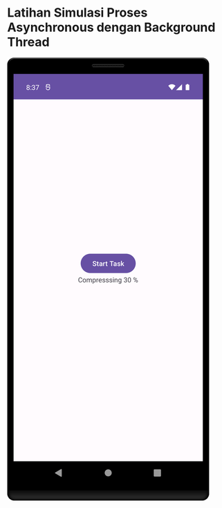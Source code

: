 # Latihan Simulasi Proses Asynchronous dengan Background Thread
![alt text](https://github.com/syafiqfajrianemha/background-thread/blob/main/Screenshot_20230825_134050.png?raw=true)
